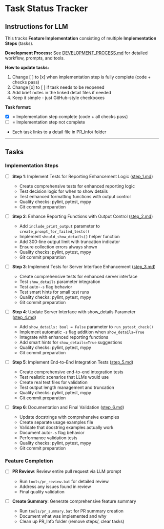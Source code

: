 # Task Status Tracker

## Instructions for LLM

This tracks **Feature Implementation** consisting of multiple **Implementation Steps** (tasks).

**Development Process:** See [DEVELOPMENT_PROCESS.md](./DEVELOPMENT_PROCESS.md) for detailed workflow, prompts, and tools.

**How to update tasks:**
1. Change [ ] to [x] when implementation step is fully complete (code + checks pass)
2. Change [x] to [ ] if task needs to be reopened
3. Add brief notes in the linked detail files if needed
4. Keep it simple - just GitHub-style checkboxes

**Task format:**
- [x] = Implementation step complete (code + all checks pass)
- [ ] = Implementation step not complete
- Each task links to a detail file in PR_Info/ folder

---

## Tasks

### Implementation Steps

- [ ] **Step 1**: Implement Tests for Reporting Enhancement Logic ([step_1.md](steps/step_1.md))
  - Create comprehensive tests for enhanced reporting logic
  - Test decision logic for when to show details
  - Test enhanced formatting functions with output control
  - Quality checks: pylint, pytest, mypy
  - Git commit preparation

- [ ] **Step 2**: Enhance Reporting Functions with Output Control ([step_2.md](steps/step_2.md))
  - Add `include_print_output` parameter to `create_prompt_for_failed_tests()`
  - Implement `should_show_details()` helper function
  - Add 300-line output limit with truncation indicator
  - Ensure collection errors always shown
  - Quality checks: pylint, pytest, mypy
  - Git commit preparation

- [ ] **Step 3**: Implement Tests for Server Interface Enhancement ([step_3.md](steps/step_3.md))
  - Create comprehensive tests for enhanced server interface
  - Test `show_details` parameter integration
  - Test auto-`-s` flag behavior
  - Test smart hints for small test runs
  - Quality checks: pylint, pytest, mypy
  - Git commit preparation

- [ ] **Step 4**: Update Server Interface with show_details Parameter ([step_4.md](steps/step_4.md))
  - Add `show_details: bool = False` parameter to `run_pytest_check()`
  - Implement automatic `-s` flag addition when `show_details=True`
  - Integrate with enhanced reporting functions
  - Add smart hints for `show_details=True` suggestions
  - Quality checks: pylint, pytest, mypy
  - Git commit preparation

- [ ] **Step 5**: Implement End-to-End Integration Tests ([step_5.md](steps/step_5.md))
  - Create comprehensive end-to-end integration tests
  - Test realistic scenarios that LLMs would use
  - Create real test files for validation
  - Test output length management and truncation
  - Quality checks: pylint, pytest, mypy
  - Git commit preparation

- [ ] **Step 6**: Documentation and Final Validation ([step_6.md](steps/step_6.md))
  - Update docstrings with comprehensive examples
  - Create separate usage examples file
  - Validate that docstring examples actually work
  - Document auto-`-s` flag behavior
  - Performance validation tests
  - Quality checks: pylint, pytest, mypy
  - Git commit preparation

### Feature Completion

- [ ] **PR Review**: Review entire pull request via LLM prompt
  - Run `tools/pr_review.bat` for detailed review
  - Address any issues found in review
  - Final quality validation

- [ ] **Create Summary**: Generate comprehensive feature summary
  - Run `tools/pr_summary.bat` for PR summary creation
  - Document what was implemented and why
  - Clean up PR_Info folder (remove steps/, clear tasks)



